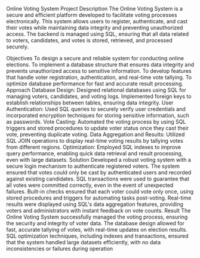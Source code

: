 Online Voting System
Project Description
The Online Voting System is a secure and efficient platform developed to facilitate voting processes electronically. This system allows users to register, authenticate, and cast their votes while maintaining data integrity and preventing unauthorized access. The backend is managed using SQL, ensuring that all data related to voters, candidates, and votes is stored, retrieved, and processed securely.

Objectives
To design a secure and reliable system for conducting online elections.
To implement a database structure that ensures data integrity and prevents unauthorized access to sensitive information.
To develop features that handle voter registration, authentication, and real-time vote tallying.
To optimize database performance for fast and accurate result processing.
Approach
Database Design:
Designed relational databases using SQL for managing voters, candidates, and voting logs.
Implemented foreign keys to establish relationships between tables, ensuring data integrity.
User Authentication:
Used SQL queries to securely verify user credentials and incorporated encryption techniques for storing sensitive information, such as passwords.
Vote Casting:
Automated the voting process by using SQL triggers and stored procedures to update voter status once they cast their vote, preventing duplicate voting.
Data Aggregation and Results:
Utilized SQL JOIN operations to display real-time voting results by tallying votes from different regions.
Optimization:
Employed SQL indexes to improve query performance, enabling quick data retrieval and result processing, even with large datasets.
Solution
Developed a robust voting system with a secure login mechanism to authenticate registered voters.
The system ensured that votes could only be cast by authenticated users and recorded against existing candidates.
SQL transactions were used to guarantee that all votes were committed correctly, even in the event of unexpected failures.
Built-in checks ensured that each voter could vote only once, using stored procedures and triggers for automating tasks post-voting.
Real-time results were displayed using SQL's data aggregation features, providing voters and administrators with instant feedback on vote counts.
Result
The Online Voting System successfully managed the voting process, ensuring the security and integrity of voter data. The database design allowed for fast, accurate tallying of votes, with real-time updates on election results. SQL optimization techniques, including indexes and transactions, ensured that the system handled large datasets efficiently, with no data inconsistencies or failures during operation
